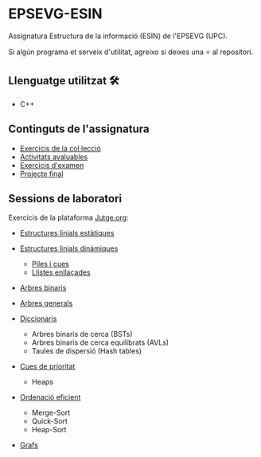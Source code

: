 # EPSEVG-ESIN
Assignatura Estructura de la informació (ESIN) de l'EPSEVG (UPC). 

Si algún programa et serveix d'utilitat, agreixo si deixes una :star: al repositori.

## Llenguatge utilitzat 🛠️
- C++

## Continguts de l'assignatura
- [Exercicis de la col·lecció](https://github.com/hmonpa/EPSEVG-ESIN/tree/master/Exercises)
- [Activitats avaluables](https://github.com/hmonpa/EPSEVG-ESIN/tree/master/Activities)
- [Exercicis d'examen](https://github.com/hmonpa/EPSEVG-ESIN/tree/master/Exam)
- [Projecte final](https://github.com/hmonpa/GestTerm)

## Sessions de laboratori
Exercicis de la plataforma [Jutge.org](https://jutge.org/):

- [Estructures linials estàtiques](https://github.com/hmonpa/EPSEVG-ESIN/tree/master/Lab1.2)
- [Estructures linials dinàmiques](https://github.com/hmonpa/EPSEVG-ESIN/tree/master/Lab3)
  - [Piles i cues](https://github.com/hmonpa/EPSEVG-ESIN/tree/master/Lab2)
  - [Llistes enllaçades](https://github.com/hmonpa/EPSEVG-ESIN/tree/master/Lab4)
  
- [Arbres binaris](https://github.com/hmonpa/EPSEVG-ESIN/tree/master/Lab5)
- [Arbres generals](https://github.com/hmonpa/EPSEVG-ESIN/tree/master/Lab6)
- [Diccionaris](https://github.com/hmonpa/EPSEVG-ESIN/tree/master/Lab7)
  - Arbres binaris de cerca (BSTs)
  - Arbres binaris de cerca equilibrats (AVLs)
  - Taules de dispersió (Hash tables)
- [Cues de prioritat](https://github.com/hmonpa/EPSEVG-ESIN/tree/master/Lab8)
  - Heaps
- [Ordenació eficient](https://github.com/hmonpa/EPSEVG-ESIN/tree/master/Lab8)
  - Merge-Sort
  - Quick-Sort
  - Heap-Sort
- [Grafs](https://github.com/hmonpa/EPSEVG-ESIN/tree/master/Lab9)
